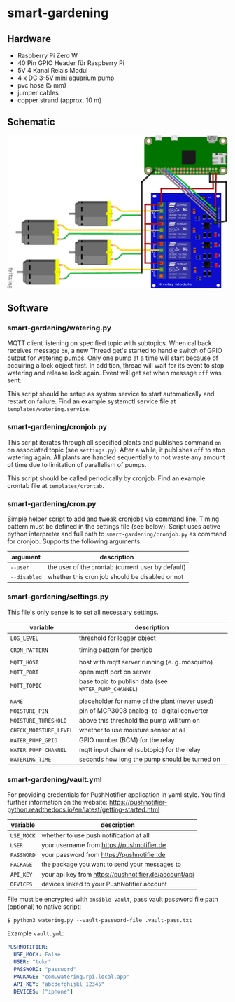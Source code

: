 # smart-gardening

## Hardware

* Raspberry Pi Zero W
* 40 Pin GPIO Header für Raspberry Pi
* 5V 4 Kanal Relais Modul
* 4 x DC 3-5V mini aquarium pump
* pvc hose (5 mm)
* jumper cables
* copper strand (approx. 10 m)

## Schematic

![schematic](img/schematic.png)

## Software

### smart-gardening/watering.py

MQTT client listening on specified topic with subtopics. When callback receives
message ``on``, a new Thread get's started to handle switch of GPIO output for
watering pumps. Only one pump at a time will start because of acquiring a lock
object first. In addition, thread will wait for its event to stop watering and
release lock again. Event will get set when message ``off`` was sent.

This script should be setup as system service to start automatically and restart
on failure. Find an example systemctl service file at `templates/watering.service`.

### smart-gardening/cronjob.py

This script iterates through all specified plants and publishes command `on`
on associated topic (see `settings.py`). After a while, it publishes `off`
to stop watering again. All plants are handled sequentially to not waste any
amount of time due to limitation of parallelism of pumps.

This script should be called periodically by cronjob. Find an example crontab
file at `templates/crontab`.

### smart-gardening/cron.py

Simple helper script to add and tweak cronjobs via command line. Timing pattern
must be defined in the settings file (see below). Script uses active python
interpreter and full path to `smart-gardening/cronjob.py` as command for cronjob.
Supports the following arguments:

| argument               | description                                           |
| ---------------------- | ----------------------------------------------------- |
| `--user`               | the user of the crontab (current user by default)     |
| `--disabled`           | whether this cron job should be disabled or not       |

### smart-gardening/settings.py

This file's only sense is to set all necessary settings.

| variable               | description                                           |
| ---------------------- | ----------------------------------------------------- |
| `LOG_LEVEL`            | threshold for logger object                           |
|                        |                                                       |
| `CRON_PATTERN`         | timing pattern for cronjob                            |
|                        |                                                       |
| `MQTT_HOST`            | host with mqtt server running (e. g. mosquitto)       |
| `MQTT_PORT`            | open mqtt port on server                              |
| `MQTT_TOPIC`           | base topic to publish data (see `WATER_PUMP_CHANNEL`) |
|                        |                                                       |
| `NAME`                 | placeholder for name of the plant (never used)        |
| `MOISTURE_PIN`         | pin of MCP3008 analog-to-digital converter            |
| `MOISTURE_THRESHOLD`   | above this threshold the pump will turn on            |
| `CHECK_MOISTURE_LEVEL` | whether to use moisture sensor at all                 |
| `WATER_PUMP_GPIO`      | GPIO number (BCM) for the relay                       |
| `WATER_PUMP_CHANNEL`   | mqtt input channel (subtopic) for the relay           |
| `WATERING_TIME`        | seconds how long the pump should be turned on         |

### smart-gardening/vault.yml

For providing credentials for PushNotifier application in yaml style. You find
further information on the website:
https://pushnotifier-python.readthedocs.io/en/latest/getting-started.html

| variable               | description                                           |
| ---------------------- | ----------------------------------------------------- |
| `USE_MOCK`             | whether to use push notification at all               |
| `USER`                 | your username from https://pushnotifier.de            |
| `PASSWORD`             | your password from https://pushnotifier.de            |
| `PACKAGE`              | the package you want to send your messages to         |
| `API_KEY`              | your api key from https://pushnotifier.de/account/api |
| `DEVICES`              | devices linked to your PushNotifier account           |

File must be encrypted with `ansible-vault`, pass vault password file path (optional)
to native script:

```shell
$ python3 watering.py --vault-password-file .vault-pass.txt
```

Example `vault.yml`:

```yaml
PUSHNOTIFIER:
  USE_MOCK: False
  USER: "tokr"
  PASSWORD: "password"
  PACKAGE: "com.watering.rpi.local.app"
  API_KEY: "abcdefghijkl_12345"
  DEVICES: ["iphone"]
```
